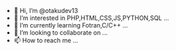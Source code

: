 - 👋 Hi, I’m @otakudev13
- 👀 I’m interested in PHP,HTML,CSS,JS,PYTHON,SQL ...
- 🌱 I’m currently learning Fotran,C/C++ ...
- 💞️ I’m looking to collaborate on ...
- 📫 How to reach me ...

<!---
otakudev13/otakudev13 is a ✨ special ✨ repository because its `README.md` (this file) appears on your GitHub profile.
You can click the Preview link to take a look at your changes.
--->
